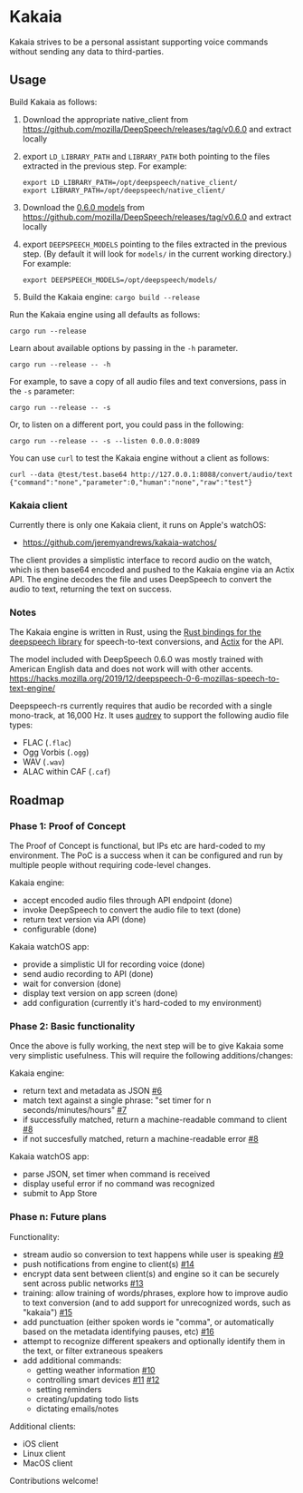# Kakaia

Kakaia strives to be a personal assistant supporting voice commands without sending any data to third-parties.

## Usage

Build Kakaia as follows:

1. Download the appropriate native_client from https://github.com/mozilla/DeepSpeech/releases/tag/v0.6.0 and extract locally
1. export `LD_LIBRARY_PATH` and `LIBRARY_PATH` both pointing to the files extracted in the previous step. For example:

    ```
    export LD_LIBRARY_PATH=/opt/deepspeech/native_client/
    export LIBRARY_PATH=/opt/deepspeech/native_client/
    ```

1. Download the [0.6.0 models](https://github.com/mozilla/DeepSpeech/releases/download/v0.6.0/deepspeech-0.6.0-models.tar.gz) from https://github.com/mozilla/DeepSpeech/releases/tag/v0.6.0 and extract locally
1. export `DEEPSPEECH_MODELS` pointing to the files extracted in the previous step. (By default it will look for `models/` in the current working directory.) For example:

    ```
    export DEEPSPEECH_MODELS=/opt/deepspeech/models/
    ```

1. Build the Kakaia engine: `cargo build --release`

Run the Kakaia engine using all defaults as follows:

    cargo run --release

Learn about available options by passing in the `-h` parameter.

    cargo run --release -- -h

For example, to save a copy of all audio files and text conversions, pass in the `-s` parameter:

    cargo run --release -- -s

Or, to listen on a different port, you could pass in the following:

    cargo run --release -- -s --listen 0.0.0.0:8089

You can use `curl` to test the Kakaia engine without a client as follows:

```
curl --data @test/test.base64 http://127.0.0.1:8088/convert/audio/text
{"command":"none","parameter":0,"human":"none","raw":"test"}
```

### Kakaia client

Currently there is only one Kakaia client, it runs on Apple's watchOS:

- https://github.com/jeremyandrews/kakaia-watchos/

The client provides a simplistic interface to record audio on the watch, which is then base64 encoded and pushed to the Kakaia engine via an Actix API. The engine decodes the file and uses DeepSpeech to convert the audio to text, returning the text on success.

### Notes

The Kakaia engine is written in Rust, using the [Rust bindings for the deepspeech library](https://github.com/RustAudio/deepspeech-rs) for speech-to-text conversions, and [Actix](https://actix.rs/) for the API.

The model included with DeepSpeech 0.6.0 was mostly trained with American English data and does not work will with other accents. https://hacks.mozilla.org/2019/12/deepspeech-0-6-mozillas-speech-to-text-engine/

Deepspeech-rs currently requires that audio be recorded with a single mono-track, at 16,000 Hz. It uses [audrey](https://github.com/RustAudio/audrey) to support the following audio file types:

- FLAC (`.flac`)
- Ogg Vorbis (`.ogg`)
- WAV (`.wav`)
- ALAC within CAF (`.caf`)

## Roadmap

### Phase 1: Proof of Concept

The Proof of Concept is functional, but IPs etc are hard-coded to my environment. The PoC is a success when it can be configured and run by multiple people without requiring code-level changes.

Kakaia engine:

- accept encoded audio files through API endpoint (done)
- invoke DeepSpeech to convert the audio file to text (done)
- return text version via API (done)
- configurable (done)

Kakaia watchOS app:

- provide a simplistic UI for recording voice (done)
- send audio recording to API (done)
- wait for conversion (done)
- display text version on app screen (done)
- add configuration (currently it's hard-coded to my environment)

### Phase 2: Basic functionality

Once the above is fully working, the next step will be to give Kakaia some very simplistic usefulness. This will require the following additions/changes:

Kakaia engine:

- return text and metadata as JSON [#6](https://github.com/jeremyandrews/kakaia/issues/6)
- match text against a single phrase: "set timer for n seconds/minutes/hours" [#7](https://github.com/jeremyandrews/kakaia/issues/7)
- if successfully matched, return a machine-readable command to client [#8](https://github.com/jeremyandrews/kakaia/issues/8)
- if not succesfully matched, return a machine-readable error [#8](https://github.com/jeremyandrews/kakaia/issues/8)

Kakaia watchOS app:

- parse JSON, set timer when command is received
- display useful error if no command was recognized
- submit to App Store

### Phase n: Future plans

Functionality:

- stream audio so conversion to text happens while user is speaking [#9](https://github.com/jeremyandrews/kakaia/issues/9)
- push notifications from engine to client(s) [#14](https://github.com/jeremyandrews/kakaia/issues/14)
- encrypt data sent between client(s) and engine so it can be securely sent across public networks [#13](https://github.com/jeremyandrews/kakaia/issues/13)
- training: allow training of words/phrases, explore how to improve audio to text conversion (and to add support for unrecognized words, such as "kakaia") [#15](https://github.com/jeremyandrews/kakaia/issues/15)
- add punctuation (either spoken words ie "comma", or automatically based on the metadata identifying pauses, etc) [#16](https://github.com/jeremyandrews/kakaia/issues/16)
- attempt to recognize different speakers and optionally identify them in the text, or filter extraneous speakers
- add additional commands:
  - getting weather information [#10](https://github.com/jeremyandrews/kakaia/issues/10)
  - controlling smart devices [#11](https://github.com/jeremyandrews/kakaia/issues/11) [#12](https://github.com/jeremyandrews/kakaia/issues/12)
  - setting reminders
  - creating/updating todo lists
  - dictating emails/notes

Additional clients:

- iOS client
- Linux client
- MacOS client

Contributions welcome!
